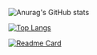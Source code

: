 ![Anurag's GitHub stats](https://github-readme-stats.vercel.app/api?username=alierensevinc&show_icons=true&theme=vue&count_private=true&hide=contribs,prs,issues)

[![Top Langs](https://github-readme-stats.vercel.app/api/top-langs/?username=alierensevinc)](https://github.com/anuraghazra/github-readme-stats)

[![Readme Card](https://github-readme-stats.vercel.app/api/pin/?username=alierensevinc&repo=janblog)](https://github.com/anuraghazra/github-readme-stats)
